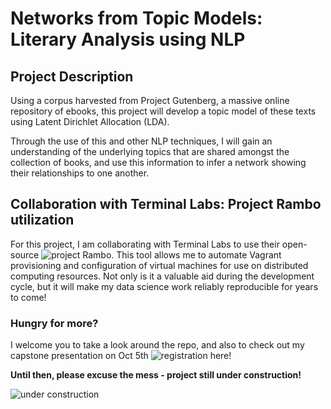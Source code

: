 # Networks from Topic Models: Literary Analysis using NLP

## Project Description

Using a corpus harvested from Project Gutenberg, a massive online repository of ebooks, this project will develop a topic model of these texts using Latent Dirichlet Allocation (LDA).  

Through the use of this and other NLP techniques, I will gain an understanding of the underlying topics that are shared amongst the collection of books, and use this information to infer a network showing their relationships to one another.

## Collaboration with Terminal Labs: Project Rambo utilization

For this project, I am collaborating with Terminal Labs to use their open-source ![project Rambo](https://github.com/terminal-labs/rambo).  This tool allows me to automate Vagrant provisioning and configuration of virtual machines for use on distributed computing resources.  Not only is it a valuable aid during the development cycle, but it will make my data science work reliably reproducible for years to come!


### Hungry for more?  

I welcome you to take a look around the repo, and also to check out my capstone presentation on Oct 5th ![registration here](https://www.eventbrite.com/e/october-data-science-capstone-showcase-galvanize-austin-tickets-37471124141)!


__Until then, please excuse the mess - project still under construction!__

 ![under construction](https://images.pexels.com/photos/211122/pexels-photo-211122.jpeg?w=940&h=650&auto=compress&cs=tinysrgb)
